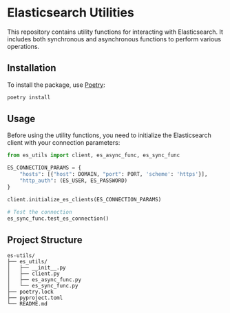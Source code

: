 # Elasticsearch Utilities

This repository contains utility functions for interacting with Elasticsearch. It includes both synchronous and asynchronous functions to perform various operations.

## Installation

To install the package, use [Poetry](https://python-poetry.org/):

```sh
poetry install
```

## Usage

Before using the utility functions, you need to initialize the Elasticsearch client with your connection parameters:

```python
from es_utils import client, es_async_func, es_sync_func

ES_CONNECTION_PARAMS = {
    "hosts": [{"host": DOMAIN, "port": PORT, 'scheme': 'https'}],
    "http_auth": (ES_USER, ES_PASSWORD)
}

client.initialize_es_clients(ES_CONNECTION_PARAMS)

# Test the connection
es_sync_func.test_es_connection()
```

## Project Structure

```
es-utils/
├── es_utils/
│   ├── __init__.py
│   ├── client.py
│   ├── es_async_func.py
│   └── es_sync_func.py
├── poetry.lock
├── pyproject.toml
└── README.md
```